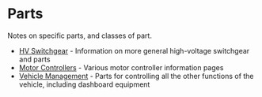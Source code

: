 # Parts

Notes on specific parts, and classes of part.

- [HV Switchgear](/Parts/HV%20Switchgear) - Information on more general high-voltage switchgear and parts
- [Motor Controllers](/Parts/Motor%20Controllers) - Various motor controller information pages
- [Vehicle Management](/Parts/Vehicle%20Management) - Parts for controlling all the other functions of the vehicle, including dashboard equipment